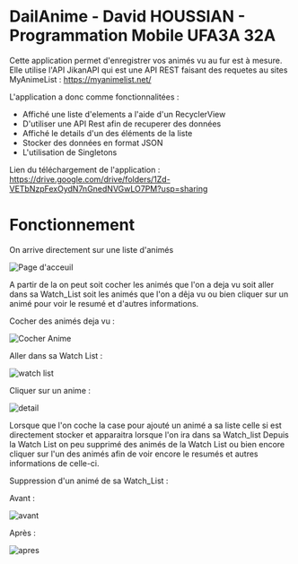 # DailAnime - David HOUSSIAN - Programmation Mobile UFA3A 32A

Cette application permet d'enregistrer vos animés vu au fur est à mesure.
Elle utilise l'API JikanAPI qui est une API REST faisant des requetes au sites MyAnimeList : https://myanimelist.net/

L'application a donc comme fonctionnalitées : 

- Affiché une liste d'elements a l'aide d'un RecyclerView
- D'utiliser une API Rest afin de recuperer des données
- Affiché le details d'un des éléments de la liste
- Stocker des données en format JSON
- L'utilisation de Singletons

Lien du téléchargement de l'application : https://drive.google.com/drive/folders/1Zd-VETbNzpFexOydN7nGnedNVGwLO7PM?usp=sharing
# Fonctionnement

On arrive directement sur une liste d'animés 

![Page d'acceuil](images/1.JPG)

A partir de la on peut soit cocher les animés que l'on a deja vu soit aller dans sa Watch_List soit les animés que l'on a 
dêja vu ou bien cliquer sur un animé pour voir le resumé et d'autres informations. 

Cocher des animés deja vu : 

![Cocher Anime](images/2.JPG)

Aller dans sa Watch List : 

![watch list](images/3.JPG)

Cliquer sur un anime :

![detail](images/4.JPG)


Lorsque que l'on coche la case pour ajouté un animé a sa liste celle si est directement stocker et apparaitra lorsque l'on ira dans sa Watch_list 
Depuis la Watch List on peu supprimé des animés de la Watch List ou bien encore cliquer sur l'un des animés afin de voir encore le resumés et autres informations de celle-ci.

Suppression d'un animé de sa Watch_List :

Avant :

![avant](images/3.JPG)

Après :

![apres](images/6.JPG)
